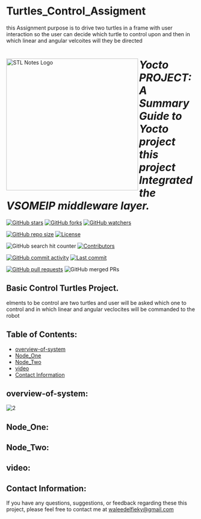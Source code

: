 # Turtles_Control_Assigment

this Assignment purpose is to drive two turtles in a frame with user interaction so the user can decide which turtle to control upon and then in which linear and angular velcoites will they be directed
<div>
<img align="left" src="[https://github.com/waleedelfieky/yocto-vsomeip-project/assets/126036494/158df6f5-4402-406b-bfde-e41f1efe758c](https://github.com/user-attachments/assets/106fdca0-3b16-425f-995d-1c85a0e64ce1)" alt="STL Notes Logo" width="350">

# *Yocto PROJECT: A Summary Guide to Yocto project this project Integrated the VSOMEIP middleware layer.*

[![GitHub stars](https://img.shields.io/github/stars/waleedelfieky/Turtles_Control_Assigment?style=social)](https://github.com/waleedelfieky/Turtles_Control_Assigment/stargazers) 
[![GitHub forks](https://img.shields.io/github/forks/waleedelfieky/Turtles_Control_Assigment?style=social)](https://github.com/waleedelfieky/Turtles_Control_Assigment/network/members) 
[![GitHub watchers](https://img.shields.io/github/watchers/waleedelfieky/Turtles_Control_Assigment?style=social)](https://github.com/waleedelfieky/Turtles_Control_Assigment/watchers)

[![GitHub repo size](https://img.shields.io/github/repo-size/waleedelfieky/Turtles_Control_Assigment)](https://github.com/waleedelfieky/Turtles_Control_Assigment) 
[![License](https://img.shields.io/github/license/waleedelfieky/Turtles_Control_Assigment)](https://github.com/waleedelfieky/Turtles_Control_Assigment/blob/main/LICENSE) 

![GitHub search hit counter](https://img.shields.io/github/search/waleedelfieky/Turtles_Control_Assigment/goto?style=flat-square)
[![Contributors](https://img.shields.io/github/contributors/waleedelfieky/Turtles_Control_Assigment)](https://github.com/waleedelfieky/Turtles_Control_Assigment/graphs/contributors)

[![GitHub commit activity](https://img.shields.io/github/commit-activity/m/waleedelfieky/Turtles_Control_Assigment)](https://github.com/waleedelfieky/Turtles_Control_Assigment/commits/main) 
[![Last commit](https://img.shields.io/github/last-commit/waleedelfieky/Turtles_Control_Assigment)](https://github.com/waleedelfieky/Turtles_Control_Assigment/commits/main) 

[![GitHub pull requests](https://img.shields.io/github/issues-pr/waleedelfieky/Turtles_Control_Assigment)](https://github.com/waleedelfieky/Turtles_Control_Assigment/pulls)
![GitHub merged PRs](https://img.shields.io/github/issues-pr-closed/waleedelfieky/Turtles_Control_Assigment?style=flat-square)
</div>


## Basic Control Turtles Project.

elments to be control are two turtles and user will be asked which one to control and in which linear and angular veclocites will be commanded to the robot
  
## Table of Contents:

- [overview-of-system](#overview-of-system)
- [Node_One](#Node_One)
- [Node_Two](#Node_Two)
- [video](#video)
- [Contact Information](#contact-information)

## overview-of-system:


![2](https://github.com/user-attachments/assets/e494c0ac-0f69-436a-bb65-0bec27a4422f)



## Node_One:

## Node_Two:

## video:

## Contact Information:

If you have any questions, suggestions, or feedback regarding these this project, please feel free to contact me at waleedelfieky@gmail.com

